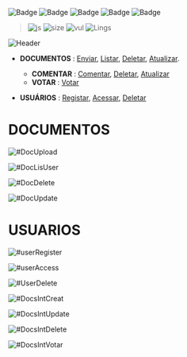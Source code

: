 
![Badge](https://img.shields.io/static/v1?label=nodejs&message=framework&color=gree&style=for-the-badge&logo=node)
![Badge](https://img.shields.io/static/v1?label=mongoose&message=framework&color=pink&style=for-the-badge&logo=mongoose)
![Badge](https://img.shields.io/static/v1?label=postman&message=software&color=red&style=for-the-badge&logo=postman)
![Badge](https://img.shields.io/static/v1?label=vscode&message=software&color=blue&style=for-the-badge&logo=vscode)
![Badge](https://img.shields.io/static/v1?label=git&message=software&color=orange&style=for-the-badge&logo=git)
> ![js](https://img.shields.io/github/languages/top/MateusNGF/Duck-InV2_backend?style=flat-square)
> ![size](https://img.shields.io/github/languages/code-size/MateusNGF/Duck-InV2_backend?style=flat-square)
> ![vul](https://img.shields.io/snyk/vulnerabilities/github/MateusNGF/Duck-InV2_backend?style=flat-square)
> ![Lings](https://img.shields.io/github/languages/count/MateusNGF/Duck-InV2_backend?style=flat-square)



![Header](https://user-images.githubusercontent.com/26635578/135900440-6f44bdfd-2337-47b5-b833-6594def37f49.png)


- **DOCUMENTOS** : [Enviar](#DocUpload), [Listar](#DocLisUser), [Deletar](#DocDelete), [Atualizar](#DocUpdate).
  -  **COMENTAR** : [Comentar](#DocsIntCreat), [Deletar](#DocsIntDelete), [Atualizar](#DocsIntUpdate)
  -  **VOTAR** : [Votar](#DocsIntVotar)

 - **USUÁRIOS** : [Registar](#UserRegister), [Acessar](#UserAccess), [Deletar](#UserDelete)


<h1 name="routesDocs">DOCUMENTOS</h1>

<a name="DocUpload" />

![#DocUpload](https://user-images.githubusercontent.com/26635578/135901106-fbe41c32-1be9-42eb-8081-0f24a47ed704.png)

<a name="DocLisUser" />

![#DocLisUser](https://user-images.githubusercontent.com/26635578/135904712-d1434970-6227-4330-9805-7ef04bd7f6a4.png)

<a name="DocDelete" />

![#DocDelete](https://user-images.githubusercontent.com/26635578/135905289-6e9e0ad2-e4f6-484c-8f02-37ae7eb1cc09.png)

<a name="DocUpdate" />

![#DocUpdate](https://user-images.githubusercontent.com/26635578/135905404-2eb92093-879f-4f36-ba15-a48f8f43966d.png)


<h1 name="routesUsers">USUARIOS</h1>

<a name="UserRegister" />

![#userRegister](https://user-images.githubusercontent.com/26635578/135907230-c70df352-f77a-4e6e-be89-d55e324208ce.png)


<a name="UserAccess" />

![#userAccess](https://user-images.githubusercontent.com/26635578/135907479-274a0337-e0ce-4d93-9049-75e154f1235e.png)


<a name="UserDelete" />

![#UserDelete](https://user-images.githubusercontent.com/26635578/135907626-a6b3bfc9-ec73-4ab0-b60e-b6e5fe20542c.png)

<a name="DocsIntCreat" />

![#DocsIntCreat](https://user-images.githubusercontent.com/26635578/135907967-9ef2f887-84c4-4081-af4b-ad8362e83472.png)

<a name="DocsIntUpdate" />

![#DocsIntUpdate](https://user-images.githubusercontent.com/26635578/135908095-e4d6803d-0f1f-4069-b320-9cd2c46831ca.png)

<a name="DocsIntDelete" />

![#DocsIntDelete](https://user-images.githubusercontent.com/26635578/135908152-5275169c-ddde-49af-9e4b-5e3ec9ef345e.png)

<a name="DocsIntVotar" />

![#DocsIntVotar](https://user-images.githubusercontent.com/26635578/135910197-efeadbd4-cceb-4900-91aa-5789eb3b6d98.png)



